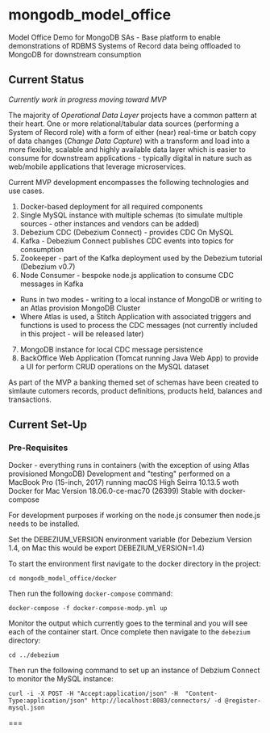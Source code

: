# mongodb_model_office
Model Office Demo for MongoDB SAs - Base platform to enable demonstrations of RDBMS Systems of Record data being offloaded to MongoDB for downstream consumption

## Current Status
*Currently work in progress moving toward MVP*

The majority of *Operational Data Layer* projects have a common pattern at their heart. One or more relational/tabular data sources (performing a System of Record role) with a form of either (near) real-time or batch copy of data changes (*Change Data Capture*) with a transform and load into a more flexible, scalable and highly available data layer which is easier to consume for downstream applications - typically digital in nature such as web/mobile applications that leverage microservices.

Current MVP development encompasses the following technologies and use cases.

1. Docker-based deployment for all required components
2. Single MySQL instance with multiple schemas (to simulate multiple sources - other instances and vendors can be added)
3. Debezium CDC (Debezium Connect) - provides CDC On MySQL
4. Kafka - Debezium Connect publishes CDC events into topics for consumption
5. Zookeeper - part of the Kafka deployment used by the Debezium tutorial (Debezium v0.7)
6. Node Consumer - bespoke node.js application to consume CDC messages in Kafka
  * Runs in two modes - writing to a local instance of MongoDB or writing to an Atlas provision MongoDB Cluster
  * Where Atlas is used, a Stitch Application with associated triggers and functions is used to process the CDC messages (not currently included in this project - will be released later)
7. MongoDB instance for local CDC message persistence
8. BackOffice Web Application (Tomcat running Java Web App) to provide a UI for perform CRUD operations on the MySQL dataset

As part of the MVP a banking themed set of schemas have been created to simlaute cutomers records, product definitions, products held, balances and transactions.

## Current Set-Up

### Pre-Requisites

Docker - everything runs in containers (with the exception of using Atlas provisioned MongoDB)
Development and "testing" performed on a MacBook Pro (15-inch, 2017) running macOS High Seirra 10.13.5 woth Docker for Mac Version 18.06.0-ce-mac70 (26399) Stable with docker-compose

For development purposes if working on the node.js consumer then node.js needs to be installed.

Set the DEBEZIUM_VERSION environment variable (for Debezium Version 1.4, on Mac this would be export DEBEZIUM_VERSION=1.4)

To start the environment first navigate to the docker directory in the project:

```
cd mongodb_model_office/docker
```

Then run the following `docker-compose` command:

```
docker-compose -f docker-compose-modp.yml up
```

Monitor the output which currently goes to the terminal and you will see each of the container start.
Once complete then navigate to the `debezium` directory:

```
cd ../debezium
```

Then run the following command to set up an instance of Debzium Connect to monitor the MySQL instance:

```
curl -i -X POST -H "Accept:application/json" -H  "Content-Type:application/json" http://localhost:8083/connectors/ -d @register-mysql.json
```

===


